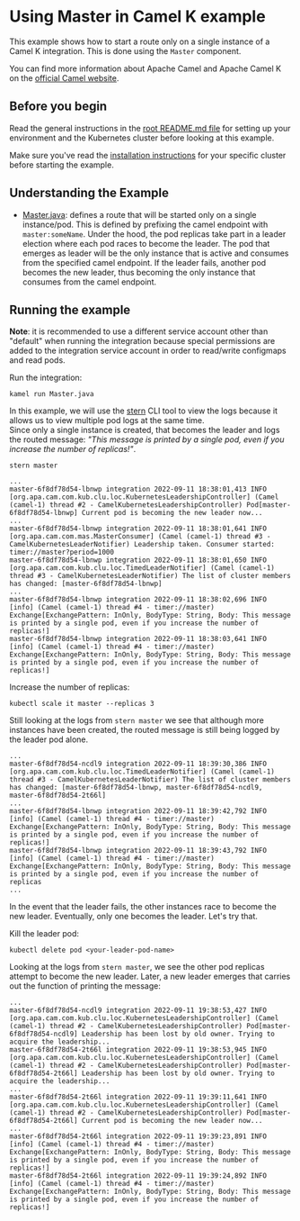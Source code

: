 # Using Master in Camel K example

This example shows how to start a route only on a single instance of a Camel K integration. This is done using the `Master` component.

You can find more information about Apache Camel and Apache Camel K on the [official Camel website](https://camel.apache.org).

## Before you begin

Read the general instructions in the [root README.md file](/README.md) for setting up your environment and the Kubernetes cluster before looking at this example.

Make sure you've read the [installation instructions](https://camel.apache.org/camel-k/latest/installation/installation.html) for your specific
cluster before starting the example.

## Understanding the Example
- [Master.java](./Master.java): defines a route that will be started only on a single instance/pod. This is defined by prefixing the camel endpoint with `master:someName`.
Under the hood, the pod replicas take part in a leader election where each pod races to become the leader. The pod that emerges as leader will be the only instance that is active and consumes from the specified camel endpoint. If the leader fails, another pod becomes the new leader, thus becoming the only instance that consumes from the camel endpoint.

## Running the example
**Note**: it is recommended to use a different service account other than "default" when running the integration because special permissions are added to the integration service account in order to read/write configmaps and read pods.

Run the integration:
```
kamel run Master.java
```
In this example, we will use the [stern](https://github.com/stern/stern) CLI tool to view the logs because it allows us to view multiple pod logs at the same time. <br>
Since only a single instance is created, that becomes the leader and logs the routed message: _"This message is printed by a single pod, even if you increase the number of replicas!"_.
```
stern master
```
```
...
master-6f8df78d54-lbnwp integration 2022-09-11 18:38:01,413 INFO  [org.apa.cam.com.kub.clu.loc.KubernetesLeadershipController] (Camel (camel-1) thread #2 - CamelKubernetesLeadershipController) Pod[master-6f8df78d54-lbnwp] Current pod is becoming the new leader now...
...
master-6f8df78d54-lbnwp integration 2022-09-11 18:38:01,641 INFO  [org.apa.cam.com.mas.MasterConsumer] (Camel (camel-1) thread #3 - CamelKubernetesLeaderNotifier) Leadership taken. Consumer started: timer://master?period=1000
master-6f8df78d54-lbnwp integration 2022-09-11 18:38:01,650 INFO  [org.apa.cam.com.kub.clu.loc.TimedLeaderNotifier] (Camel (camel-1) thread #3 - CamelKubernetesLeaderNotifier) The list of cluster members has changed: [master-6f8df78d54-lbnwp]
...
master-6f8df78d54-lbnwp integration 2022-09-11 18:38:02,696 INFO  [info] (Camel (camel-1) thread #4 - timer://master) Exchange[ExchangePattern: InOnly, BodyType: String, Body: This message is printed by a single pod, even if you increase the number of replicas!]
master-6f8df78d54-lbnwp integration 2022-09-11 18:38:03,641 INFO  [info] (Camel (camel-1) thread #4 - timer://master) Exchange[ExchangePattern: InOnly, BodyType: String, Body: This message is printed by a single pod, even if you increase the number of replicas!]
```

Increase the number of replicas:
```
kubectl scale it master --replicas 3
```
Still looking at the logs from `stern master` we see that although more instances have been created, the routed message is still being logged by the leader pod alone.

```
...
master-6f8df78d54-ncdl9 integration 2022-09-11 18:39:30,386 INFO  [org.apa.cam.com.kub.clu.loc.TimedLeaderNotifier] (Camel (camel-1) thread #3 - CamelKubernetesLeaderNotifier) The list of cluster members has changed: [master-6f8df78d54-lbnwp, master-6f8df78d54-ncdl9, master-6f8df78d54-2t66l]
...
master-6f8df78d54-lbnwp integration 2022-09-11 18:39:42,792 INFO  [info] (Camel (camel-1) thread #4 - timer://master) Exchange[ExchangePattern: InOnly, BodyType: String, Body: This message is printed by a single pod, even if you increase the number of replicas!]
master-6f8df78d54-lbnwp integration 2022-09-11 18:39:43,792 INFO  [info] (Camel (camel-1) thread #4 - timer://master) Exchange[ExchangePattern: InOnly, BodyType: String, Body: This message is printed by a single pod, even if you increase the number of replicas
...
```
In the event that the leader fails, the other instances race to become the new leader. Eventually, only one becomes the leader. Let's try that.

Kill the leader pod:
```
kubectl delete pod <your-leader-pod-name>
```
Looking at the logs from `stern master`, we see the other pod replicas attempt to become the new leader. Later, a new leader emerges that carries out the function of printing the message:
```
...
master-6f8df78d54-ncdl9 integration 2022-09-11 19:38:53,427 INFO  [org.apa.cam.com.kub.clu.loc.KubernetesLeadershipController] (Camel (camel-1) thread #2 - CamelKubernetesLeadershipController) Pod[master-6f8df78d54-ncdl9] Leadership has been lost by old owner. Trying to acquire the leadership...
master-6f8df78d54-2t66l integration 2022-09-11 19:38:53,945 INFO  [org.apa.cam.com.kub.clu.loc.KubernetesLeadershipController] (Camel (camel-1) thread #2 - CamelKubernetesLeadershipController) Pod[master-6f8df78d54-2t66l] Leadership has been lost by old owner. Trying to acquire the leadership...
...
master-6f8df78d54-2t66l integration 2022-09-11 19:39:11,641 INFO  [org.apa.cam.com.kub.clu.loc.KubernetesLeadershipController] (Camel (camel-1) thread #2 - CamelKubernetesLeadershipController) Pod[master-6f8df78d54-2t66l] Current pod is becoming the new leader now...
...
master-6f8df78d54-2t66l integration 2022-09-11 19:39:23,891 INFO  [info] (Camel (camel-1) thread #4 - timer://master) Exchange[ExchangePattern: InOnly, BodyType: String, Body: This message is printed by a single pod, even if you increase the number of replicas!]
master-6f8df78d54-2t66l integration 2022-09-11 19:39:24,892 INFO  [info] (Camel (camel-1) thread #4 - timer://master) Exchange[ExchangePattern: InOnly, BodyType: String, Body: This message is printed by a single pod, even if you increase the number of replicas!]
```